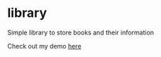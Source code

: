 # library
Simple library to store books and their information

Check out my demo <a href="https://budy6991.github.io/library/">here</a> 
